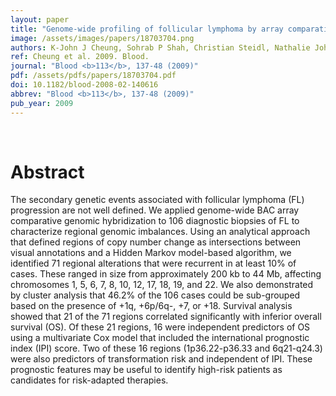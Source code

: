 ```yaml
---
layout: paper
title: "Genome-wide profiling of follicular lymphoma by array comparative genomic hybridization reveals prognostically significant DNA copy number imbalances."
image: /assets/images/papers/18703704.png
authors: K-John J Cheung, Sohrab P Shah, Christian Steidl, Nathalie Johnson, Thomas Relander, Adele Telenius, Betty Lai, Kevin P Murphy, Wan Lam, Abdulwahab J Al-Tourah, Joseph M Connors, Raymond T Ng, Randy D Gascoyne, Douglas E Horsman
ref: Cheung et al. 2009. Blood.
journal: "Blood <b>113</b>, 137-48 (2009)"
pdf: /assets/pdfs/papers/18703704.pdf
doi: 10.1182/blood-2008-02-140616
abbrev: "Blood <b>113</b>, 137-48 (2009)"
pub_year: 2009
---
```


<br />
<div data-badge-popover="right" data-badge-type="donut" data-pmid="18703704" data-hide-no-mentions="true" class="altmetric-embed"></div>

# Abstract

The secondary genetic events associated with follicular lymphoma (FL) progression are not well defined. We applied genome-wide BAC array comparative genomic hybridization to 106 diagnostic biopsies of FL to characterize regional genomic imbalances. Using an analytical approach that defined regions of copy number change as intersections between visual annotations and a Hidden Markov model-based algorithm, we identified 71 regional alterations that were recurrent in at least 10% of cases. These ranged in size from approximately 200 kb to 44 Mb, affecting chromosomes 1, 5, 6, 7, 8, 10, 12, 17, 18, 19, and 22. We also demonstrated by cluster analysis that 46.2% of the 106 cases could be sub-grouped based on the presence of +1q, +6p/6q-, +7, or +18. Survival analysis showed that 21 of the 71 regions correlated significantly with inferior overall survival (OS). Of these 21 regions, 16 were independent predictors of OS using a multivariate Cox model that included the international prognostic index (IPI) score. Two of these 16 regions (1p36.22-p36.33 and 6q21-q24.3) were also predictors of transformation risk and independent of IPI. These prognostic features may be useful to identify high-risk patients as candidates for risk-adapted therapies.

